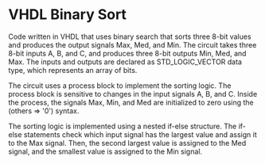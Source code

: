# VHDL Binary Sort
Code written in VHDL that uses binary search that sorts three 8-bit values and produces the output signals Max, Med, and Min. The circuit takes three 8-bit inputs A, B, and C, and produces three 8-bit outputs Min, Med, and Max. The inputs and outputs are declared as STD_LOGIC_VECTOR data type, which represents an array of bits.

The circuit uses a process block to implement the sorting logic. The process block is sensitive to changes in the input signals A, B, and C. Inside the process, the signals Max, Min, and Med are initialized to zero using the (others => '0') syntax.

The sorting logic is implemented using a nested if-else structure. The if-else statements check which input signal has the largest value and assign it to the Max signal. Then, the second largest value is assigned to the Med signal, and the smallest value is assigned to the Min signal.
